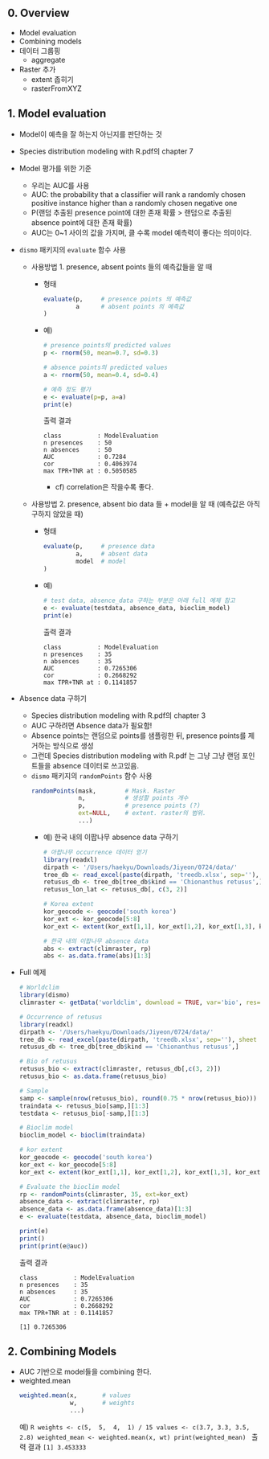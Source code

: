 ## 0. Overview
- Model evaluation
- Combining models
- 데이터 그룹핑
    - aggregate
- Raster 추가
    - extent 좁히기
    - rasterFromXYZ


## 1. Model evaluation
- Model이 예측을 잘 하는지 아닌지를 판단하는 것
- Species distribution modeling with R.pdf의 chapter 7
- Model 평가를 위한 기준
    - 우리는 AUC를 사용
    - AUC: the probability that a classifier will rank a randomly chosen positive instance higher than a randomly chosen negative one
    - P(랜덤 추출된 presence point에 대한 존재 확률 > 랜덤으로 추출된 absence point에 대한 존재 확률)
    - AUC는 0~1 사이의 값을 가지며, 클 수록 model 예측력이 좋다는 의미이다.
- `dismo` 패키지의 `evaluate` 함수 사용
    - 사용방법 1. presence, absent points 들의 예측값들을 알 때
        - 형태
            ```R
            evaluate(p,     # presence points 의 예측값
                     a      # absent points 의 예측값
            )
            ```
        - 예)
            ```R
            # presence points의 predicted values
            p <- rnorm(50, mean=0.7, sd=0.3)

            # absence points의 predicted values
            a <- rnorm(50, mean=0.4, sd=0.4)

            # 예측 정도 평가
            e <- evaluate(p=p, a=a)
            print(e)
            ```
            출력 결과
            ```
            class          : ModelEvaluation 
            n presences    : 50 
            n absences     : 50 
            AUC            : 0.7284 
            cor            : 0.4063974 
            max TPR+TNR at : 0.5050585 
            ```
            - cf) correlation은 작을수록 좋다.

    - 사용방법 2. presence, absent bio data 들 + model을 알 때 (예측값은 아직 구하지 않았을 때)
        - 형태 
            ```R
            evaluate(p,     # presence data
                     a,     # absent data
                     model  # model 
            )
            ```
        - 예)
            ```R
            # test data, absence_data 구하는 부분은 아래 full 예제 참고
            e <- evaluate(testdata, absence_data, bioclim_model)
            print(e)
            ```
            출력 결과
            ```
            class          : ModelEvaluation 
            n presences    : 35 
            n absences     : 35 
            AUC            : 0.7265306 
            cor            : 0.2668292 
            max TPR+TNR at : 0.1141857
            ```

- Absence data 구하기
    - Species distribution modeling with R.pdf의 chapter 3
    - AUC 구하려면 Absence data가 필요함!
    - Absence points는 랜덤으로 points를 샘플링한 뒤, presence points를 제거하는 방식으로 생성
    - 그런데 Species distribution modeling with R.pdf 는 그냥 그냥 랜덤 포인트들을 absence 데이터로 쓰고있음.
    - `dismo` 패키지의 `randomPoints` 함수 사용
        ```R
        randomPoints(mask,        # Mask. Raster
                     n,           # 생성할 points 개수
                     p,           # presence points (?)
                     ext=NULL,    # extent. raster의 범위.
                     ...)

        ```
        - 예) 한국 내의 이팝나무 absence data 구하기
            ```R
            # 아팝나무 occurrence 데이터 얻기
            library(readxl)
            dirpath <- '/Users/haekyu/Downloads/Jiyeon/0724/data/'
            tree_db <- read_excel(paste(dirpath, 'treedb.xlsx', sep=''), sheet = 2)
            retusus_db <- tree_db[tree_db$kind == 'Chionanthus retusus',]
            retusus_lon_lat <- retusus_db[, c(3, 2)]

            # Korea extent
            kor_geocode <- geocode('south korea')
            kor_ext <- kor_geocode[5:8]
            kor_ext <- extent(kor_ext[1,1], kor_ext[1,2], kor_ext[1,3], kor_ext[1,4])

            # 한국 내의 이팝나무 absence data
            abs <- extract(climraster, rp)
            abs <- as.data.frame(abs)[1:3]

            ```
- Full 예제
    ```R
    # Worldclim
    library(dismo)
    climraster <- getData('worldclim', download = TRUE, var='bio', res=10)

    # Occurrence of retusus
    library(readxl)
    dirpath <- '/Users/haekyu/Downloads/Jiyeon/0724/data/'
    tree_db <- read_excel(paste(dirpath, 'treedb.xlsx', sep=''), sheet = 2)
    retusus_db <- tree_db[tree_db$kind == 'Chionanthus retusus',]

    # Bio of retusus
    retusus_bio <- extract(climraster, retusus_db[,c(3, 2)])
    retusus_bio <- as.data.frame(retusus_bio)

    # Sample
    samp <- sample(nrow(retusus_bio), round(0.75 * nrow(retusus_bio)))
    traindata <- retusus_bio[samp,][1:3]
    testdata <- retusus_bio[-samp,][1:3]

    # Bioclim model
    bioclim_model <- bioclim(traindata)

    # kor extent
    kor_geocode <- geocode('south korea')
    kor_ext <- kor_geocode[5:8]
    kor_ext <- extent(kor_ext[1,1], kor_ext[1,2], kor_ext[1,3], kor_ext[1,4])

    # Evaluate the bioclim model
    rp <- randomPoints(climraster, 35, ext=kor_ext)
    absence_data <- extract(climraster, rp)
    absence_data <- as.data.frame(absence_data)[1:3]
    e <- evaluate(testdata, absence_data, bioclim_model)

    print(e)
    print()
    print(print(e@auc))
    ```
    출력 결과
    ```
    class          : ModelEvaluation 
    n presences    : 35 
    n absences     : 35 
    AUC            : 0.7265306 
    cor            : 0.2668292 
    max TPR+TNR at : 0.1141857

    [1] 0.7265306
    ```

## 2. Combining Models
- AUC 기반으로 model들을 combining 한다.
- weighted.mean
    ```R
    weighted.mean(x,       # values
                  w,       # weights
                  ...)
    ```
    예)
        ```R
        weights <- c(5,  5,  4,  1) / 15
        values <- c(3.7, 3.3, 3.5, 2.8)
        weighted_mean <- weighted.mean(x, wt)
        print(weighted_mean)
        ```
        출력 결과
        ```
        [1] 3.453333
        ```










